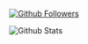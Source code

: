 [![Github Followers](https://img.shields.io/github/followers/LeeKangHyun?color=06d6a0&label=Github%20Followers&style=round-square)](https://github.com/kuckjwi0928?tab=followers)

![Github Stats](https://github-readme-stats.vercel.app/api?username=kuckjwi0928&show_icons=true)
